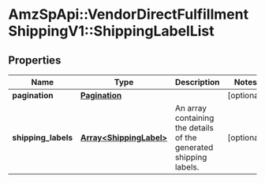 # AmzSpApi::VendorDirectFulfillmentShippingV1::ShippingLabelList

## Properties
Name | Type | Description | Notes
------------ | ------------- | ------------- | -------------
**pagination** | [**Pagination**](Pagination.md) |  | [optional] 
**shipping_labels** | [**Array&lt;ShippingLabel&gt;**](ShippingLabel.md) | An array containing the details of the generated shipping labels. | [optional] 

